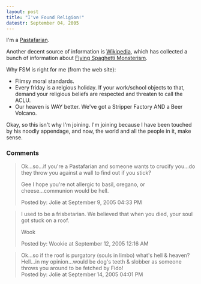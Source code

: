 ```yaml
---
layout: post
title: "I've Found Religion!"
datestr: September 04, 2005
---
```


I'm a <a href="http://www.venganza.org/" title="Open Letter">Pastafarian</a>.

Another decent source of information is <a href="http://en.wikipedia.org/" title="Wikipedia">Wikipedia</a>, which has collected a bunch of information about <a href="http://en.wikipedia.org/wiki/Flying_Spaghetti_Monsterism" title="Flying Spaghetti Monsterism">Flying Spaghetti Monsterism</a>.

Why FSM is right for me (from the web site):
<ul>
<li>Flimsy moral standards.</li>
<li>Every friday is a relgious holiday. If your work/school objects to that, demand your religious beliefs are respected and threaten to call the ACLU.</li>
<li>Our heaven is WAY better. We've got a Stripper Factory AND a Beer Volcano.</li>
</ul>

Okay, so this isn't why I'm joining.  I'm joining because I have been touched by his noodly appendage, and now, the world and all the people in it, make sense.

### Comments

<blockquote>
Ok...so...if you're a Pastafarian and someone wants to crucify you...do they throw you against a wall to find out if you stick?

Gee I hope you're not allergic to basil, oregano, or cheese...communion would be hell.
<div class="comment-meta">Posted by: Jolie at September  9, 2005 04:33 PM</div> </blockquote>

<blockquote>
I used to be a frisbetarian.  We believed that when you died, your soul got stuck on a roof.

Wook
<div class="comment-meta">Posted by: Wookie at September 12, 2005 12:16 AM</div> </blockquote>

<blockquote>
Ok...so if the roof is purgatory (souls in limbo) what's hell & heaven?  Hell...in my opinion...would be dog's teeth & slobber as someone throws you around to be fetched by Fido!
<div class="comment-meta">Posted by: Jolie at September 14, 2005 04:01 PM</div> </blockquote>

